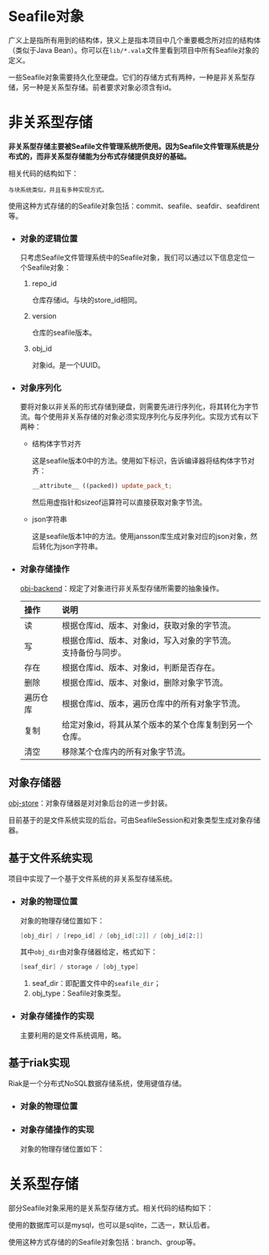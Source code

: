 # Seafile对象

广义上是指所有用到的结构体，狭义上是指本项目中几个重要概念所对应的结构体（类似于Java Bean）。你可以在`lib/*.vala`文件里看到项目中所有Seafile对象的定义。

一些Seafile对象需要持久化至硬盘。它们的存储方式有两种，一种是非关系型存储，另一种是关系型存储。前者要求对象必须含有id。

# 非关系型存储

**非关系型存储主要被Seafile文件管理系统所使用。因为Seafile文件管理系统是分布式的，而非关系型存储能为分布式存储提供良好的基础。**

相关代码的结构如下：

<small>与块系统类似，并且有多种实现方式。</small>

使用这种方式存储的的Seafile对象包括：commit、seafile、seafdir、seafdirent等。

- ### 对象的逻辑位置
    
    只考虑Seafile文件管理系统中的Seafile对象，我们可以通过以下信息定位一个Seafile对象：

    1. repo_id

        仓库存储id。与块的store_id相同。

    2. version

        仓库的seafile版本。

    3. obj_id

        对象id。是一个UUID。

- ### 对象序列化

    要将对象以非关系的形式存储到硬盘，则需要先进行序列化，将其转化为字节流。每个使用非关系存储的对象必须实现序列化与反序列化。实现方式有以下两种：

    - 结构体字节对齐

        这是seafile版本0中的方法。使用如下标识，告诉编译器将结构体字节对齐：

        ```c++
        __attribute__ ((packed)) update_pack_t;
        ```

        然后用虚指针和sizeof运算符可以直接获取对象字节流。

    - json字符串

        这是seafile版本1中的方法。使用jansson库生成对象对应的json对象，然后转化为json字符串。

- ### 对象存储操作

    [obj-backend](https://github.com/poi0qwe/seafile-server-learn/blob/main/common/obj-backend.h)：规定了对象进行非关系型存储所需要的抽象操作。

    |操作|说明|
    |:-|:-|
    |读|根据仓库id、版本、对象id，获取对象的字节流。|
    |写|根据仓库id、版本、对象id，写入对象的字节流。</br>支持备份与同步。|
    |存在|根据仓库id、版本、对象id，判断是否存在。|
    |删除|根据仓库id、版本、对象id，删除对象字节流。|
    |遍历仓库|根据仓库id、版本，遍历仓库中的所有对象字节流。|
    |复制|给定对象id，将其从某个版本的某个仓库复制到另一个仓库。|
    |清空|移除某个仓库内的所有对象字节流。|

## 对象存储器

[obj-store](https://github.com/poi0qwe/seafile-server-learn/blob/main/common/obj-store.h)：对象存储器是对对象后台的进一步封装。

目前基于的是文件系统实现的后台。可由SeafileSession和对象类型生成对象存储器。

## 基于文件系统实现

项目中实现了一个基于文件系统的非关系型存储系统。

- ### 对象的物理位置

    对象的物理存储位置如下：

    ```s
    [obj_dir] / [repo_id] / [obj_id[:2]] / [obj_id[2:]]
    ```

    其中`obj_dir`由对象存储器给定，格式如下：

    ```s
    [seaf_dir] / storage / [obj_type]
    ```

    1. seaf_dir：即配置文件中的`seafile_dir`；
    2. obj_type：Seafile对象类型。

- ### 对象存储操作的实现

    主要利用的是文件系统调用，略。

## 基于riak实现

Riak是一个分布式NoSQL数据存储系统，使用键值存储。

- ### 对象的物理位置

- ### 对象存储操作的实现

    对象的物理存储位置如下：

# 关系型存储

部分Seafile对象采用的是关系型存储方式。相关代码的结构如下：

使用的数据库可以是mysql，也可以是sqlite，二选一，默认后者。

使用这种方式存储的的Seafile对象包括：branch、group等。